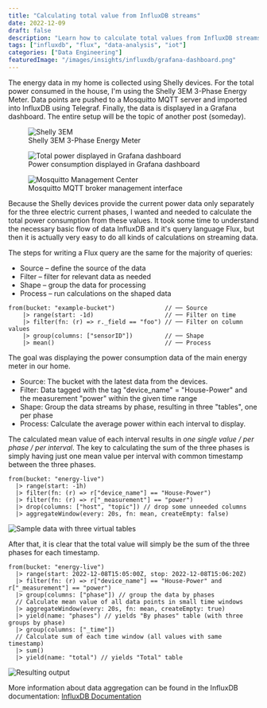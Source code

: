 ```yaml
---
title: "Calculating total value from InfluxDB streams"
date: 2022-12-09
draft: false
description: "Learn how to calculate total values from InfluxDB streams using Flux queries"
tags: ["influxdb", "flux", "data-analysis", "iot"]
categories: ["Data Engineering"]
featuredImage: "/images/insights/influxdb/grafana-dashboard.png"
---
```


The energy data in my home is collected using Shelly devices. For the total power consumed in the house, I'm using the Shelly 3EM 3-Phase Energy Meter. Data points are pushed to a Mosquitto MQTT server and imported into InfluxDB using Telegraf. Finally, the data is displayed in a Grafana dashboard. The entire setup will be the topic of another post (someday).

<div class="grid grid-cols-2 gap-4 my-8">
  <div class="space-y-4">
    <figure>
      <img src="/images/insights/influxdb/shelly-3em.png" alt="Shelly 3EM" class="w-full rounded-lg shadow-lg">
      <figcaption class="text-sm text-gray-600 mt-2">Shelly 3EM 3-Phase Energy Meter</figcaption>
    </figure>
    <figure>
      <img src="/images/insights/influxdb/grafana-dashboard.png" alt="Total power displayed in Grafana dashboard" class="w-full rounded-lg shadow-lg">
      <figcaption class="text-sm text-gray-600 mt-2">Power consumption displayed in Grafana dashboard</figcaption>
    </figure>
  </div>
  <div>
    <figure>
      <img src="/images/insights/influxdb/mosquitto-management.png" alt="Mosquitto Management Center" class="w-full h-full object-cover rounded-lg shadow-lg">
      <figcaption class="text-sm text-gray-600 mt-2">Mosquitto MQTT broker management interface</figcaption>
    </figure>
  </div>
</div>

Because the Shelly devices provide the current power data only separately for the three electric current phases, I wanted and needed to calculate the total power consumption from these values. It took some time to understand the necessary basic flow of data InfluxDB and it's query language Flux, but then it is actually very easy to do all kinds of calculations on streaming data.

The steps for writing a Flux query are the same for the majority of queries:

* Source – define the source of the data
* Filter – filter for relevant data as needed
* Shape – group the data for processing
* Process – run calculations on the shaped data

```flux
from(bucket: "example-bucket")              // ── Source
    |> range(start: -1d)                    // ── Filter on time
    |> filter(fn: (r) => r._field == "foo") // ── Filter on column values
    |> group(columns: ["sensorID"])         // ── Shape
    |> mean()                               // ── Process
```

The goal was displaying the power consumption data of the main energy meter in our home.

* Source: The bucket with the latest data from the devices.
* Filter: Data tagged with the tag "device_name" = "House-Power" and the measurement "power" within the given time range
* Shape: Group the data streams by phase, resulting in three "tables", one per phase
* Process: Calculate the average power within each interval to display.

The calculated mean value of each interval results in _one single value / per phase / per interval_. The key to calculating the sum of the three phases is simply having just one mean value per interval with common timestamp between the three phases.

```flux
from(bucket: "energy-live")
  |> range(start: -1h)
  |> filter(fn: (r) => r["device_name"] == "House-Power")
  |> filter(fn: (r) => r["_measurement"] == "power")
  |> drop(columns: ["host", "topic"]) // drop some unneeded columns
  |> aggregateWindow(every: 20s, fn: mean, createEmpty: false)
```

![Sample data with three virtual tables](/images/insights/influxdb/by-phases.png)

After that, it is clear that the total value will simply be the sum of the three phases for each timestamp.

```flux
from(bucket: "energy-live")
  |> range(start: 2022-12-08T15:05:00Z, stop: 2022-12-08T15:06:20Z)
  |> filter(fn: (r) => r["device_name"] == "House-Power" and r["_measurement"] == "power")
  |> group(columns: ["phase"]) // group the data by phases
  // Calculate mean value of all data points in small time windows
  |> aggregateWindow(every: 20s, fn: mean, createEmpty: true)
  |> yield(name: "phases") // yields "By phases" table (with three groups by phase)
  |> group(columns: ["_time"])
  // Calculate sum of each time window (all values with same timestamp)
  |> sum()
  |> yield(name: "total") // yields "Total" table
```

![Resulting output](/images/insights/influxdb/sample-data.png)

More information about data aggregation can be found in the InfluxDB documentation: [InfluxDB Documentation](https://docs.influxdata.com/influxdb/cloud/query-data/flux/window-aggregate/)
